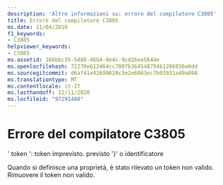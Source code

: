 ```yaml
---
description: 'Altre informazioni su: errore del compilatore C3805'
title: Errore del compilatore C3805
ms.date: 11/04/2016
f1_keywords:
- C3805
helpviewer_keywords:
- C3805
ms.assetid: 166bbc35-5488-46b4-8e4c-9cd26ee5644e
ms.openlocfilehash: 72278e612464cc7007b364548754b1286836e0dd
ms.sourcegitcommit: d6af41e42699628c3e2e6063ec7b03931a49a098
ms.translationtype: MT
ms.contentlocale: it-IT
ms.lasthandoff: 12/11/2020
ms.locfileid: "97291480"
---
```

# <a name="compiler-error-c3805"></a>Errore del compilatore C3805

' token ': token imprevisto. previsto '}' o identificatore

Quando si definisce una proprietà, è stato rilevato un token non valido. Rimuovere il token non valido.
